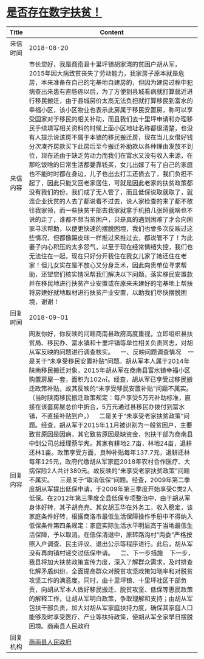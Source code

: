 # <a href="http://www.shangluo.gov.cn/zmhd/ldxxxx.jsp?urltype=leadermail.LeaderMailContentUrl&wbtreeid=1112&leadermailid=4876">是否存在数字扶贫！</a>
| Title |                                                                                                                                                                                                                                                                                                                                                                                                                                                                     Content                                                                                                                                                                                                                                                                                                                                                                                                                                                                      |
|:-----:|--------------------------------------------------------------------------------------------------------------------------------------------------------------------------------------------------------------------------------------------------------------------------------------------------------------------------------------------------------------------------------------------------------------------------------------------------------------------------------------------------------------------------------------------------------------------------------------------------------------------------------------------------------------------------------------------------------------------------------------------------------------------------------------------------------------------------------------------------------------------------------------------------------------------------------------------------|
| 来信时间  | 2018-08-20                                                                                                                                                                                                                                                                                                                                                                                                                                                                                                                                                                                                                                                                                                                                                                                                                                                                                                                                       |
| 来信内容  | 市长您好，我是商南县十里坪镇胡家湾的贫困户胡从军，2015年因大病致贫丧失了劳动能力，我家房子原本就是危房，本来准备在自己的宅基地自建房的，但因为建房过程中犯病查出来患有直肠癌以后，为了方便到县城看病就打算就近进行移民搬迁，由于县城房价太高无法负担就打算移民到富水的幸福小区，该小区物业也表示此房属于移民安置房，称可以享受国家对于移民的相关补助，而且我们去十里坪申请和办理移民手续填写相关资料的时候上面小区地址名称都很清楚，也没有人提示说该房不属于本镇的移民搬迁房，现在当儿女借好钱分次凑齐房款买下此房后至今搬迁补助款以各种理由发放不到位，现在还由于缺乏劳动力而我们在富水又没有收入来源，在那吃饭啥的日常生活都要靠钱买，女儿出嫁了有了自己的家庭也不能时时都在身边，儿子也出去打工还债去了，我们负担不起了，因此只能又回老家居住，可就是因此老家的扶贫政策都没有我们的份，我们成了无人管了，而且低保说取就取了，就连企业抚贫的人去了都说看不过去，说人家检查的来了都不敢往我家领，而一些扶贫干部去我家就拿手机拍几张照就啥也不说的走了，谁都不想当贫困户，只是真的遇到困难了才会向国家寻求帮助，以便更快速的摆脱困境，我们也曾多次反映过这些情况，但都像踢皮球一样推过来推过去，都说管不了！为此妻子内心积压的太多怨气，以至于现在经常情绪失控，我们也无法住在一起，现在只好分开我住在我女儿家了她还住在老家！但儿女实在是不放心又分身乏术，因此向贵单位寻求帮助，还望您们核实情况帮我们解决以下问题，落实移民安置款并在移民地进行扶贫产业安置或在原来未建好的宅基地上帮扶将房建好就地取材进行扶贫产业安置，以助我们尽快摆脱困境，谢谢！                                                                                                                                                                                                                   |
| 回复时间  | 2018-09-01                                                                                                                                                                                                                                                                                                                                                                                                                                                                                                                                                                                                                                                                                                                                                                                                                                                                                                                                       |
| 回复内容  | 网友你好，你反映的问题商南县政府高度重视，立即组织县扶贫局、移民办、富水镇和十里坪镇等单位相关负责同志，对胡从军反映的问题进行调查核实。    一、反映问题调查情况    一是关于“未享受移民安置补贴”问题。胡从军本人属于2014年陕南移民搬迁对象，2015年胡从军在商南县富水镇幸福小区购置房屋一套，面积为102㎡。经查，胡从军已享受过移民搬迁政策补贴，故其反映的“未享受移民安置补贴”问题不属实。（当时陕南移民搬迁政策规定：每户享受5万元补助标准，直接在该套房屋总价中折合，5万元通过县移民办拨付到富水镇，不直接补贴到户。）    二是关于“未享受老家扶贫政策”问题。经查，胡从军于2015年11月被识别为一般贫困户，主要致贫原因是因病，其它致贫原因是缺资金，包扶干部为商南县中剑公司总经理蔡华宪。其家有耕地2.7亩，林地24亩，退耕还林1亩。政策享受方面，良种补贴每年137.7元，退耕还林每年125元，政府代缴胡从军家庭2018年农村合作医疗、大病保险2人共计380元。故反映的“未享受老家扶贫政策”问题不属实。    三是关于“取消低保”问题。经查，2009年第二季度胡从军提出低保申请，于2009年第三季度开始享受C类2人低保。在2012年第三季度全县低保专项整治中，由于胡从军身体好转，其子胡亮亮、其女胡玉华在外务工，收入稳定，该家庭条件好转，根据商洛市最低生活保障操作手册中不得纳入低保条件第四条规定：家庭实际生活水平明显高于当地最低生活保障，予以取消。在低保清退中，原转路沟村“两委”严格按照入户调查、民主评议、退出公示等程序进行。此后，胡从军没有再向镇村递交过低保申请。    二、下一步措施    下一步，我县将加大扶贫政策宣传力度，深入了解群众需求，及时排查化解矛盾纠纷，全面提高群众对脱贫攻坚政策知晓率和对脱贫攻坚工作的满意度。同时，由十里坪镇、十里坪社区干部负责，向胡从军本人做好移民搬迁、脱贫攻坚、低保等惠民政策的解释工作，让胡从军明白政策，争取理解和支持；由胡从军包扶干部负责，加大对胡从军家庭扶持力度，确保其家庭人口能够及时享受医疗、产业等扶持政策，使胡从军全家早日摆脱困境。商南县人民政府 |
| 回复机构  | <a href="../../categories/agencies/商南县人民政府.md">商南县人民政府</a>                                                                                                                                                                                                                                                                                                                                                                                                                                                                                                                                                                                                                                                                                                                                                                                                                                                                                       |